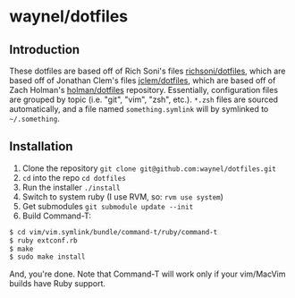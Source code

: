 # waynel/dotfiles

## Introduction

These dotfiles are based off of Rich Soni's files [richsoni/dotfiles](https://github.com/richsoni/dotfiles), which are based off of Jonathan Clem's files [jclem/dotfiles](https://github.com/jclem/dotfiles), which are based off of Zach Holman's [holman/dotfiles](https://github.com/holman/dotfiles) repository. Essentially, configuration files are grouped by topic (i.e. "git", "vim", "zsh", etc.). `*.zsh` files are sourced automatically, and a file named `something.symlink` will by symlinked to `~/.something`.

## Installation

1. Clone the repository `git clone git@github.com:waynel/dotfiles.git`
2. `cd` into the repo `cd dotfiles`
3. Run the installer `./install`
4. Switch to system ruby (I use RVM, so: `rvm use system`)
5. Get submodules `git submodule update --init`
6. Build Command-T:

```bash
$ cd vim/vim.symlink/bundle/command-t/ruby/command-t
$ ruby extconf.rb
$ make
$ sudo make install
```

And, you're done. Note that Command-T will work only if your vim/MacVim builds have Ruby support.
